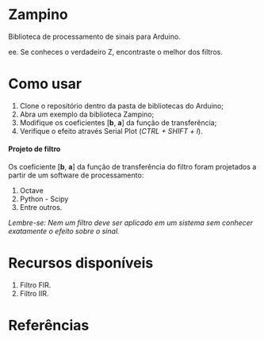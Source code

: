 
Zampino
=======

Biblioteca de processamento de sinais para Arduino.

ee. Se conheces o verdadeiro Z, encontraste o melhor dos filtros.

Como usar
=========

1. Clone o repositório dentro da pasta de bibliotecas do Arduino;
1. Abra um exemplo da biblioteca Zampino;
1. Modifique os coeficientes \[**b**, **a**\] da função de transferência;
1. Verifique o efeito através Serial Plot (*CTRL + SHIFT + l*).

#### Projeto de filtro

Os coeficiente \[**b**, **a**\] da função de transferência do filtro foram projetados a partir de um software de processamento:
1. Octave
1. Python - Scipy
1. Entre outros.

*Lembre-se: Nem um filtro deve ser aplicado em um sistema sem conhecer exatamente o efeito sobre o sinal.*

Recursos disponíveis
========

1. Filtro FIR.
1. Filtro IIR.

Referências
===========

